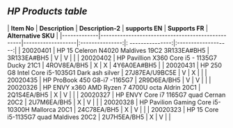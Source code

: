 ## **_HP Products table_**

| **Item No** | **Description**                                  | **Description-2** | **supports EN** | **Supports
FR** | **Alternative SKU** |
|-------------|--------------------------------------------------|-------------------|:---------------:|:
---------------:|:-------------------:|
| 20020401 | HP 15 Celeron N4020 Maldives 19C2 3R133EA#BH5 | 3R133EA#BH5 | V | V | |
| 20020402 | HP Pavillion X360 Core i5 - 1135G7 Ducky 21C1 | 4ROV8EA/BH5 | X | X | 4Y6A0EA#BH5 |
| 20020431 | HP 250 G8 Intel Core i5-1035G1 Dark ash silver | 27J87EA/U9BC5E | V | X | |
| 20020435 | HP ProBook 450 G8-i7 -1165G7 | 2R9D6EA/BH5 | V | V | |
| 20020326 | HP ENVY x360 AMD Ryzen 7 4700U octa Aldrin 20C1 | 2Q1S4EA/BH5 | X | V | |
| 20020327 | HP ENVY Core i7 1165G7 quad Cernan 20C2 | 2U7M6EA/BH5 | X | V | |
| 20020328 | HP Pavilion Gaming Core i5-10300H Mallorca 20C1 | 24C78EA/BH5 | X | V | |
| 20020323 | HP 15 Core i5-1135G7 quad Maldives 20C2 | 2U7H5EA/BH5 | X | V | |